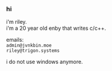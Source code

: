 ### hi
i'm riley.  
i'm a 20 year old enby that writes c/c++.  
  
emails:  
`admin@jvnkbin.moe`  
`riley@trigon.systems`  
  
i do not use windows anymore.
